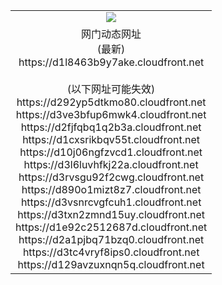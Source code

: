 ﻿<table>
  <tr></tr>
  <tr><td colspan=2 align=center><img src="https://d1l8463b9y7ake.cloudfront.net/Up/oGate.jpg" /></td></tr>
  <tr><td colspan=2 align=center>网门动态网址<br/>(最新)
<br>https://d1l8463b9y7ake.cloudfront.net
<br/><br/>(以下网址可能失效)
<br>https://d292yp5dtkmo80.cloudfront.net
<br>https://d3ve3bfup6mwk4.cloudfront.net
<br>https://d2fjfqbq1q2b3a.cloudfront.net
<br>https://d1cxsrikbqv55t.cloudfront.net
<br>https://d10j06ngfzvcd1.cloudfront.net
<br>https://d3l6luvhfkj22a.cloudfront.net
<br>https://d3rvsgu92f2cwg.cloudfront.net
<br>https://d890o1mizt8z7.cloudfront.net
<br>https://d3vsnrcvgfcuh1.cloudfront.net
<br>https://d3txn2zmnd15uy.cloudfront.net
<br>https://d1e92c2512687d.cloudfront.net
<br>https://d2a1pjbq71bzq0.cloudfront.net
<br>https://d3tc4vryf8ips0.cloudfront.net
<br>https://d129avzuxnqn5q.cloudfront.net
    </td>
  </tr>
</table>
